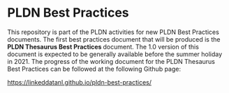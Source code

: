 <H1>PLDN Best Practices</H1>

This repository is part of the PLDN activities for new PLDN Best Practices documents. The first best practices document that will be produced is the <strong>PLDN Thesaurus Best Practices </strong>document. The 1.0 version of this document is expected to be generally available before the summer holiday in 2021. The progress of the working document for the PLDN Thesaurus Best Practices can be followed at the following Github page:

https://linkeddatanl.github.io/pldn-best-practices/
